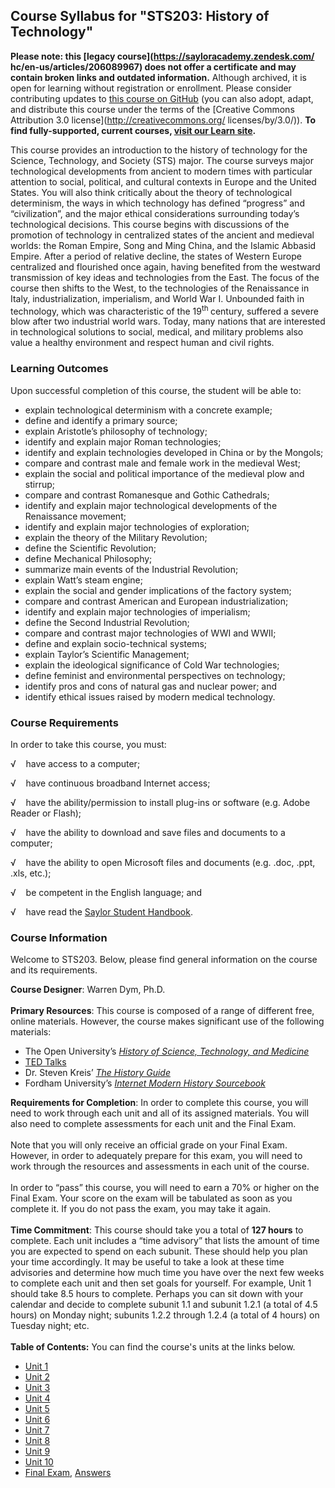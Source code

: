 Course Syllabus for "STS203: History of Technology"
---------------------------------------------------

**Please note: this [legacy course](https://sayloracademy.zendesk.com/
hc/en-us/articles/206089967) does not offer a certificate and may contain 
broken links and outdated information.** Although archived, it is open 
for learning without registration or enrollment. Please consider contributing 
updates to [this course on GitHub](https://github.com/saylordotorg/course_sts203) 
(you can also adopt, adapt, and distribute this course under the terms of 
the [Creative Commons Attribution 3.0 license](http://creativecommons.org/
licenses/by/3.0/)). **To find fully-supported, current courses, [visit our 
Learn site](https://learn.saylor.org).**

This course provides an introduction to the history of technology for
the Science, Technology, and Society (STS) major. The course surveys
major technological developments from ancient to modern times with
particular attention to social, political, and cultural contexts in
Europe and the United States. You will also think critically about the
theory of technological determinism, the ways in which technology has
defined “progress” and “civilization”, and the major ethical
considerations surrounding today’s technological decisions. This course
begins with discussions of the promotion of technology in centralized
states of the ancient and medieval worlds: the Roman Empire, Song and
Ming China, and the Islamic Abbasid Empire. After a period of relative
decline, the states of Western Europe centralized and flourished once
again, having benefited from the westward transmission of key ideas and
technologies from the East. The focus of the course then shifts to the
West, to the technologies of the Renaissance in Italy,
industrialization, imperialism, and World War I. Unbounded faith in
technology, which was characteristic of the 19<sup>th </sup>century,
suffered a severe blow after two industrial world wars. Today, many
nations that are interested in technological solutions to social,
medical, and military problems also value a healthy environment and
respect human and civil rights.

### Learning Outcomes

Upon successful completion of this course, the student will be able
to:  

-   explain technological determinism with a concrete example;
-   define and identify a primary source;
-   explain Aristotle’s philosophy of technology;
-   identify and explain major Roman technologies;
-   identify and explain technologies developed in China or by the
    Mongols;
-   compare and contrast male and female work in the medieval West;
-   explain the social and political importance of the medieval plow and
    stirrup;
-   compare and contrast Romanesque and Gothic Cathedrals;
-   identify and explain major technological developments of the
    Renaissance movement;
-   identify and explain major technologies of exploration;
-   explain the theory of the Military Revolution;
-   define the Scientific Revolution;
-   define Mechanical Philosophy;
-   summarize main events of the Industrial Revolution;
-   explain Watt’s steam engine;
-   explain the social and gender implications of the factory system;
-   compare and contrast American and European industrialization;
-   identify and explain major technologies of imperialism;
-   define the Second Industrial Revolution;
-   compare and contrast major technologies of WWI and WWII;
-   define and explain socio-technical systems;
-   explain Taylor’s Scientific Management;
-   explain the ideological significance of Cold War technologies;
-   define feminist and environmental perspectives on technology;
-   identify pros and cons of natural gas and nuclear power; and
-   identify ethical issues raised by modern medical technology.

### Course Requirements

In order to take this course, you must:  
  
 √    have access to a computer;  
  
 √    have continuous broadband Internet access;  
  
 √    have the ability/permission to install plug-ins or software (e.g.
Adobe Reader or Flash);  
  
 √    have the ability to download and save files and documents to a
computer;  
  
 √    have the ability to open Microsoft files and documents (e.g. .doc,
.ppt, .xls, etc.);  
  
 √    be competent in the English language; and  
  
 √    have read the [Saylor Student
Handbook](http://www.saylor.org/site/wp-content/uploads/2012/05/Saylor-StudentHandbook.pdf).  

### Course Information

Welcome to STS203. Below, please find general information on the course
and its requirements.  
  
 **Course Designer**: Warren Dym, Ph.D.  
    
 **Primary Resources**: This course is composed of a range of different
free, online materials. However, the course makes significant use of the
following materials:  

-   The Open University’s *[History of Science, Technology, and
    Medicine](http://www.open.edu/openlearn/history-the-arts/history/history-science-technology-and-medicine)*
-   [TED Talks](http://www.ted.com/)
-   Dr. Steven Kreis’ *[The History
    Guide](http://www.historyguide.org/index.html)*
-   Fordham University’s *[Internet Modern History
    Sourcebook](http://www.fordham.edu/Halsall/mod/modsbook.asp)*

**Requirements for Completion**: In order to complete this course, you
will need to work through each unit and all of its assigned materials.
You will also need to complete assessments for each unit and the Final
Exam.  
    
 Note that you will only receive an official grade on your Final Exam.
However, in order to adequately prepare for this exam, you will need to
work through the resources and assessments in each unit of the course.  
    
 In order to “pass” this course, you will need to earn a 70% or higher
on the Final Exam. Your score on the exam will be tabulated as soon as
you complete it. If you do not pass the exam, you may take it again.  
    
 **Time Commitment**: This course should take you a total of **127
hours** to complete. Each unit includes a “time advisory” that lists the
amount of time you are expected to spend on each subunit. These should
help you plan your time accordingly. It may be useful to take a look at
these time advisories and determine how much time you have over the next
few weeks to complete each unit and then set goals for yourself. For
example, Unit 1 should take 8.5 hours to complete. Perhaps you can sit
down with your calendar and decide to complete subunit 1.1 and subunit
1.2.1 (a total of 4.5 hours) on Monday night; subunits 1.2.2 through
1.2.4 (a total of 4 hours) on Tuesday night; etc.  
    
**Table of Contents:** You can find the course's units at the links below.

- [Unit 1](https://legacy.saylor.org/sts203/Unit01/)
- [Unit 2](https://legacy.saylor.org/sts203/Unit02/)
- [Unit 3](https://legacy.saylor.org/sts203/Unit03/)
- [Unit 4](https://legacy.saylor.org/sts203/Unit04/)
- [Unit 5](https://legacy.saylor.org/sts203/Unit05/)
- [Unit 6](https://legacy.saylor.org/sts203/Unit06/)
- [Unit 7](https://legacy.saylor.org/sts203/Unit07/)
- [Unit 8](https://legacy.saylor.org/sts203/Unit08/)
- [Unit 9](https://legacy.saylor.org/sts203/Unit09/)
- [Unit 10](https://legacy.saylor.org/sts203/Unit10/)
- [Final Exam](http://saylordotorg.github.io/LegacyExams/ELECTIVES/STS203/STS203-FinalExam.html), [Answers](http://saylordotorg.github.io/LegacyExams/ELECTIVES/STS203/STS203-FinalExam-Answers.html)
